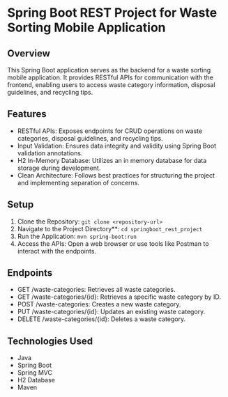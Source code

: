 # Spring Boot REST Project for Waste Sorting Mobile Application

## Overview
This Spring Boot application serves as the backend for a waste sorting mobile application. It provides RESTful APIs for communication with the frontend, enabling users to access waste category information, disposal guidelines, and recycling tips.

## Features
- RESTful APIs: Exposes endpoints for CRUD operations on waste categories, disposal guidelines, and recycling tips.
- Input Validation: Ensures data integrity and validity using Spring Boot validation annotations.
- H2 In-Memory Database: Utilizes an in memory database for data storage during development.
- Clean Architecture: Follows best practices for structuring the project and implementing separation of concerns.

## Setup
1. Clone the Repository: `git clone <repository-url>`
2. Navigate to the Project Directory**: `cd springboot_rest_project`
3. Run the Application: `mvn spring-boot:run`
4. Access the APIs: Open a web browser or use tools like Postman to interact with the endpoints.

## Endpoints
- GET /waste-categories: Retrieves all waste categories.
- GET /waste-categories/{id}: Retrieves a specific waste category by ID.
- POST /waste-categories: Creates a new waste category.
- PUT /waste-categories/{id}: Updates an existing waste category.
- DELETE /waste-categories/{id}: Deletes a waste category.
  

## Technologies Used
- Java
- Spring Boot
- Spring MVC
- H2 Database
- Maven

